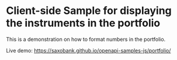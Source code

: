 # Client-side Sample for displaying the instruments in the portfolio

This is a demonstration on how to format numbers in the portfolio.

Live demo: https://saxobank.github.io/openapi-samples-js/portfolio/
